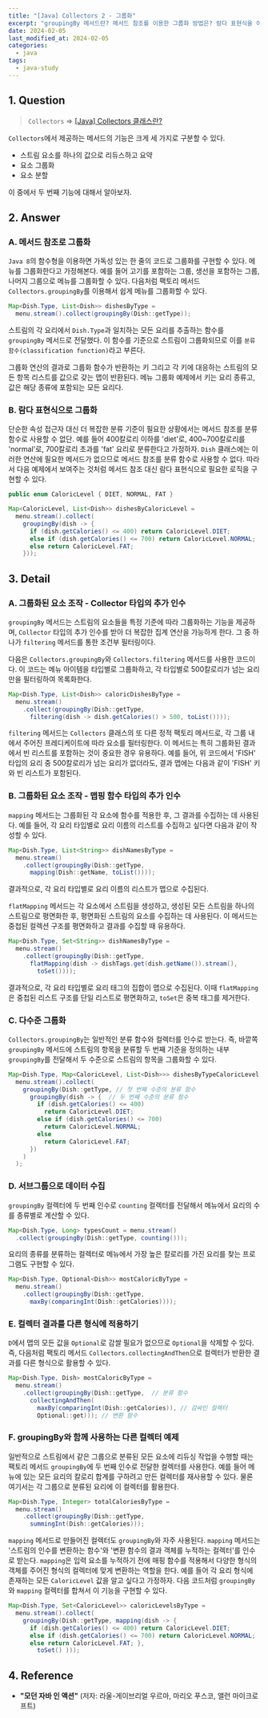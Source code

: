 ```yaml
---
title: "[Java] Collectors 2 - 그룹화"
excerpt: "groupingBy 메서드란? 메서드 참조를 이용한 그룹화 방법은? 람다 표현식을 이용한 그룹화 방법은? Collector 타입의 추가 인수로 그룹화된 요소를 조작하는 방법은? 맵핑 함수 타입의 추가 인수로 그룹화된 요소를 조작하는 방법은? 다수준 그룹화란? 서브그룹으로 데이터를 수집하는 방법은? 컬렉터 결과를 다른 형식에 적용하는 방법은? groupingBy와 함께 사용하는 다른 컬렉터 예제는?"
date: 2024-02-05
last_modified_at: 2024-02-05
categories:
  - java
tags:
  - java-study
---
```


## 1. Question

> `Collectors` => [[Java] Collectors 클래스란?](https://burningfalls.github.io/java/what-is-collect-method/)

`Collectors`에서 제공하는 메서드의 기능은 크게 세 가지로 구분할 수 있다.

* 스트림 요소를 하나의 값으로 리듀스하고 요약
* 요소 그룹화
* 요소 분할

이 중에서 두 번째 기능에 대해서 알아보자.

## 2. Answer

### A. 메서드 참조로 그룹화

`Java 8`의 함수형을 이용하면 가독성 있는 한 줄의 코드로 그룹화를 구현할 수 있다. 메뉴를 그룹화한다고 가정해본다. 예를 들어 고기를 포함하는 그룹, 생선을 포함하는 그룹, 나머지 그룹으로 메뉴를 그룹화할 수 있다. 다음처럼 팩토리 메서드 `Collectors.groupingBy`를 이용해서 쉽게 메뉴를 그룹화할 수 있다.

```java
Map<Dish.Type, List<Dish>> dishesByType = 
  menu.stream().collect(groupingBy(Dish::getType));
```

스트림의 각 요리에서 `Dish.Type`과 일치하는 모든 요리를 추출하는 함수를 `groupingBy` 메서드로 전달했다. 이 함수를 기준으로 스트림이 그룹화되므로 이를 `분류 함수(classification function)`라고 부른다.

그룹화 연산의 결과로 그룹화 함수가 반환하는 키 그리고 각 키에 대응하는 스트림의 모든 항목 리스트를 값으로 갖는 맵이 반환된다. 메뉴 그룹화 예제에서 키는 요리 종류고, 값은 해당 종류에 포함되는 모든 요리다.

### B. 람다 표현식으로 그룹화

단순한 속성 접근자 대신 더 복잡한 분류 기준이 필요한 상황에서는 메서드 참조를 분류 함수로 사용할 수 없단. 예를 들어 400칼로리 이하를 'diet'로, 400~700칼로리를 'normal'로, 700칼로리 초과를 'fat' 요리로 분류한다고 가정하자. `Dish` 클래스에는 이러한 연산에 필요한 메서드가 없으므로 메서드 참조를 분류 함수로 사용할 수 없다. 따라서 다음 예제에서 보여주는 것처럼 메서드 참조 대신 람다 표현식으로 필요한 로직을 구현할 수 있다.

```java
public enum CaloricLevel { DIET, NORMAL, FAT }

Map<CaloricLevel, List<Dish>> dishesByCaloricLevel =
  menu.stream().collect(
    groupingBy(dish -> {
      if (dish.getCalories() <= 400) return CaloricLevel.DIET;
      else if (dish.getCalories() <= 700) return CaloricLevel.NORMAL;
      else return CaloricLevel.FAT;
    }));
```

## 3. Detail

### A. 그룹화된 요소 조작 - Collector 타입의 추가 인수

`groupingBy` 메서드는 스트림의 요소들을 특정 기준에 따라 그룹화하는 기능을 제공하며, `Collector` 타입의 추가 인수를 받아 더 복잡한 집계 연산을 가능하게 한다. 그 중 하나가 `filtering` 메서드를 통한 조건부 필터링이다.

다음은 `Collectors.groupingBy`와 `Collectors.filtering` 메서드를 사용한 코드이다. 이 코드는 메뉴 아이템을 타입별로 그룹화하고, 각 타입별로 500칼로리가 넘는 요리만을 필터링하여 목록화한다.

```java
Map<Dish.Type, List<Dish>> caloricDishesByType =
  menu.stream()
    .collect(groupingBy(Dish::getType,
      filtering(dish -> dish.getCalories() > 500, toList())));
```

`filtering` 메서드는 `Collectors` 클래스의 또 다른 정적 팩토리 메서드로, 각 그룹 내에서 주어진 프레디케이트에 따라 요소를 필터링한다. 이 메서드는 특히 그룹화된 결과에서 빈 리스트를 포함하는 것이 중요한 경우 유용하다. 예를 들어, 위 코드에서 'FISH' 타입의 요리 중 500칼로리가 넘는 요리가 없더라도, 결과 맵에는 다음과 같이 'FISH' 키와 빈 리스트가 포함된다.

### B. 그룹화된 요소 조작 - 맵핑 함수 타입의 추가 인수

`mapping` 메서드는 그룹화된 각 요소에 함수를 적용한 후, 그 결과를 수집하는 데 사용된다. 예를 들어, 각 요리 타입별로 요리 이름의 리스트를 수집하고 싶다면 다음과 같이 작성할 수 있다.

```java
Map<Dish.Type, List<String>> dishNamesByType =
  menu.stream()
    .collect(groupingBy(Dish::getType, 
      mapping(Dish::getName, toList())));
```

결과적으로, 각 요리 타입별로 요리 이름의 리스트가 맵으로 수집된다.

`flatMapping` 메서드는 각 요소에서 스트림을 생성하고, 생성된 모든 스트림을 하나의 스트림으로 평면화한 후, 평면화된 스트림의 요소를 수집하는 데 사용된다. 이 메서드는 중첩된 컬렉션 구조를 평면화하고 결과를 수집할 때 유용하다.

```java
Map<Dish.Type, Set<String>> dishNamesByType = 
  menu.stream()
    .collect(groupingBy(Dish::getType,
      flatMapping(dish -> dishTags.get(dish.getName()).stream(),
        toSet())));
```

결과적으로, 각 요리 타입별로 요리 태그의 집합이 맵으로 수집된다. 이때 `flatMapping`은 중첩된 리스트 구조를 단일 리스트로 평면화하고, `toSet`은 중복 태그를 제거한다.

### C. 다수준 그룹화

`Collectors.groupingBy`는 일반적인 분류 함수와 컬렉터를 인수로 받는다. 즉, 바깥쪽 `groupingBy` 메서드에 스트림의 항목을 분류할 두 번째 기준을 정의하는 내부 `groupingBy`를 전달해서 두 수준으로 스트림의 항목을 그룹화할 수 있다.

```java
Map<Dish.Type, Map<CaloricLevel, List<Dish>>> dishesByTypeCaloricLevel =
  menu.stream().collect(
    groupingBy(Dish::getType, // 첫 번째 수준의 분류 함수
      groupingBy(dish -> {  // 두 번째 수준의 분류 함수
        if (dish.getCalories() <= 400)
          return CaloricLevel.DIET;
        else if (dish.getCalories() <= 700)
          return CaloricLevel.NORMAL;
        else
          return CaloricLevel.FAT;
      })
    )
  );
```

### D. 서브그룹으로 데이터 수집

`groupingBy` 컬렉터에 두 번째 인수로 `counting` 컬렉터를 전달해서 메뉴에서 요리의 수를 종류별로 계산할 수 있다.

```java
Map<Dish.Type, Long> typesCount = menu.stream()
  .collect(groupingBy(Dish::getType, counting()));
```

요리의 종류를 분류하는 컬렉터로 메뉴에서 가장 높은 칼로리를 가진 요리를 찾는 프로그램도 구현할 수 있다.

```java
Map<Dish.Type, Optional<Dish>> mostCaloricByType =
  menu.stream()
    .collect(groupingBy(Dish::getType,
      maxBy(comparingInt(Dish::getCalories))));
```

### E. 컬렉터 결과를 다른 형식에 적용하기

`D`에서 맵의 모든 값을 `Optional`로 감쌀 필요가 없으므로 `Optional`을 삭제할 수 있다. 즉, 다음처럼 팩토리 메서드 `Collectors.collectingAndThen`으로 컬렉터가 반환한 결과를 다른 형식으로 활용할 수 있다.

```java
Map<Dish.Type, Dish> mostCaloricByType =
  menu.stream()
    .collect(groupingBy(Dish::getType,  // 분류 함수
      collectingAndThen(
        maxBy(comparingInt(Dish::getCalories)), // 감싸인 컬렉터
        Optional::get))); // 변환 함수
```

### F. groupingBy와 함께 사용하는 다른 컬렉터 예제

일반적으로 스트림에서 같은 그룹으로 분류된 모든 요소에 리듀싱 작업을 수행할 때는 팩토리 메서드 `groupingBy`에 두 번째 인수로 전달한 컬렉터를 사용한다. 예를 들어 메뉴에 있는 모든 요리의 칼로리 합계를 구하려고 만든 컬렉터를 재사용할 수 있다. 물론 여기서는 각 그룹으로 분류된 요리에 이 컬렉터를 활용한다.

```java
Map<Dish.Type, Integer> totalCaloriesByType =
  menu.stream()
    .collect(groupingBy(Dish::getType,
      summingInt(Dish::getCalories)));
```

`mapping` 메서드로 만들어진 컬렉터도 `groupingBy`와 자주 사용된다. `mapping` 메서드는 '스트림의 인수를 변환하는 함수'와 '변환 함수의 결과 객체를 누적하는 컬렉터'를 인수로 받는다. `mapping`은 입력 요소를 누적하기 전에 매핑 함수를 적용해서 다양한 형식의 객체를 주어진 형식의 컬렉터에 맞게 변환하는 역할을 한다. 예를 들어 각 요리 형식에 존재하는 모든 `CaloricLevel` 값을 알고 싶다고 가정하자. 다음 코드처럼 `groupingBy`와 `mapping` 컬렉터를 합쳐서 이 기능을 구현할 수 있다.

```java
Map<Dish.Type, Set<CaloricLevel>> caloricLevelsByType =
  menu.stream().collect(
    groupingBy(Dish::getType, mapping(dish -> {
      if (dish.getCalories() <= 400) return CaloricLevel.DIET;
      else if (dish.getCalories() <= 700) return CaloricLevel.NORMAL;
      else return CaloricLevel.FAT; },
        toSet() )));
```

## 4. Reference

* **"모던 자바 인 액션"** (저자: 라울-게이브리얼 우르마, 마리오 푸스코, 앨런 마이크로프트)